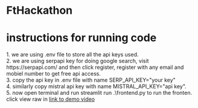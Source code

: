 # FtHackathon
<h1>instructions for running code</h1>
1. we are using .env file to store all the api keys used. <br>
2. we are using serpapi key for doing google search, visit https://serpapi.com/ and then click register, register with any email and mobiel number to get free api access. <br>
3. copy the api key in .env file with name SERP_API_KEY="your key" <br>
4. similarly copy mistral api key with name MISTRAL_API_KEY="api key".<br>
5. now open terminal and run     streamlit run .\frontend.py to run the fronten.<br>
click view raw in <a href=https://github.com/AdventurousSam/FtHackathon/blob/main/LLMDEMO.mp4 target=_blank> link to demo video<a>
